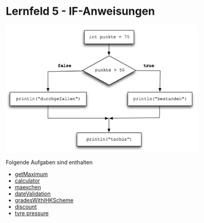 # Lernfeld 5 - IF-Anweisungen

![](./imgs/if-else.png)

Folgende Aufgaben sind enthalten
* [getMaximum](./src/getMaximum/task.md)
* [calculator](./src/calculator/task.md)
* [maexchen](./src/maexchen/task.md)
* [dateValidation](./src/dateValidation/task.md)
* [gradesWithIHKScheme](./src/gradesWithIHKScheme/task.md)
* [discount](./src/discount/task.md)
* [tyre pressure](./src/tyre_pressure/task.md)


